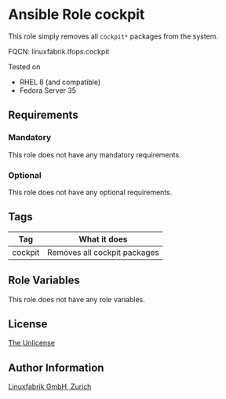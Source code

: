 # Ansible Role cockpit

This role simply removes all `cockpit*` packages from the system.

FQCN: linuxfabrik.lfops.cockpit

Tested on

* RHEL 8 (and compatible)
* Fedora Server 35


## Requirements

### Mandatory

This role does not have any mandatory requirements.

### Optional

This role does not have any optional requirements.


## Tags

| Tag     | What it does                 |
| ---     | ------------                 |
| cockpit | Removes all cockpit packages |


## Role Variables

This role does not have any role variables.


## License

[The Unlicense](https://unlicense.org/)


## Author Information

[Linuxfabrik GmbH, Zurich](https://www.linuxfabrik.ch)
